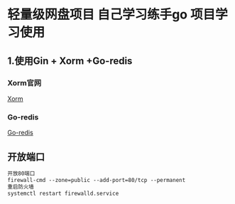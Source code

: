 #  轻量级网盘项目 自己学习练手go 项目学习使用


## 1.使用Gin + Xorm +Go-redis


### Xorm官网
[Xorm](https://xorm.io/zh)
### Go-redis
[Go-redis](https://redis.uptrace.dev/zh)


## 开放端口
```txt
开放80端口
firewall-cmd --zone=public --add-port=80/tcp --permanent
重启防火墙
systemctl restart firewalld.service
```
















